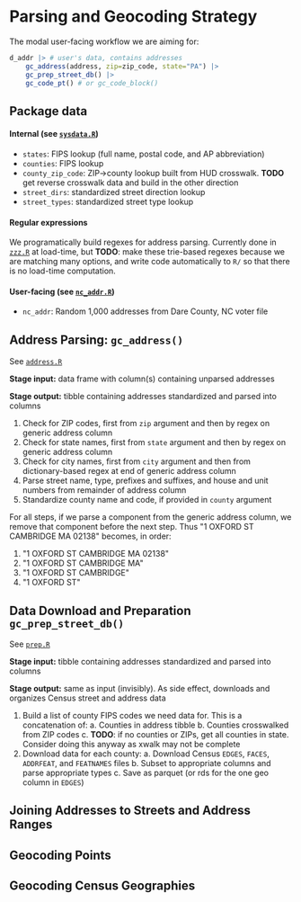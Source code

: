# Parsing and Geocoding Strategy

The modal user-facing workflow we are aiming for:

```r
d_addr |> # user's data, contains addresses
    gc_address(address, zip=zip_code, state="PA") |>
    gc_prep_street_db() |> 
    gc_code_pt() # or gc_code_block()
```

## Package data

#### Internal (see [`sysdata.R`](data-raw/sysdata.R))
- `states`: FIPS lookup (full name, postal code, and AP abbreviation)
- `counties`: FIPS lookup
- `county_zip_code`: ZIP->county lookup built from HUD crosswalk. **TODO** get reverse crosswalk data and build in the other direction
- `street_dirs`: standardized street direction lookup
- `street_types`: standardized street type lookup

#### Regular expressions
We programatically build regexes for address parsing.
Currently done in  [`zzz.R`](R/zzz.R) at load-time,
but **TODO**: make these trie-based regexes because we are matching many options,
and write code automatically to `R/` so that there is no load-time computation.


#### User-facing (see [`nc_addr.R`](data-raw/nc_addr.R))
- `nc_addr`: Random 1,000 addresses from Dare County, NC voter file

## Address Parsing: `gc_address()`
See [`address.R`](R/address.R)


**Stage input:** data frame with column(s) containing unparsed addresses

**Stage output:** tibble containing addresses standardized and parsed into columns

1. Check for ZIP codes, first from `zip` argument and then by regex on generic address column
1. Check for state names, first from `state` argument and then by regex on generic address column
1. Check for city names, first from `city` argument and then from dictionary-based regex at end of generic address column
1. Parse street name, type, prefixes and suffixes, and house and unit numbers from remainder of address column
1. Standardize county name and code, if provided in `county` argument

For all steps, if we parse a component from the generic address column, we remove that component before the next step.
Thus "1 OXFORD ST CAMBRIDGE MA 02138" becomes, in order:
1. "1 OXFORD ST CAMBRIDGE MA 02138"
1. "1 OXFORD ST CAMBRIDGE MA"
1. "1 OXFORD ST CAMBRIDGE"
1. "1 OXFORD ST"

## Data Download and Preparation `gc_prep_street_db()`
See [`prep.R`](R/prep.R)


**Stage input:**  tibble containing addresses standardized and parsed into columns

**Stage output:** same as input (invisibly). As side effect, downloads and organizes Census street and address data

1. Build a list of county FIPS codes we need data for. This is a concatenation of:
    a. Counties in address tibble
    b. Counties crosswalked from ZIP codes
    c. **TODO**: if no counties or ZIPs, get all counties in state. Consider doing this anyway as xwalk may not be complete
1. Download data for each county:
    a. Download Census `EDGES`, `FACES`, `ADDRFEAT`, and `FEATNAMES` files
    b. Subset to appropriate columns and parse appropriate types
    c. Save as parquet (or rds for the one geo column in `EDGES`)

## Joining Addresses to Streets and Address Ranges

## Geocoding Points

## Geocoding Census Geographies
